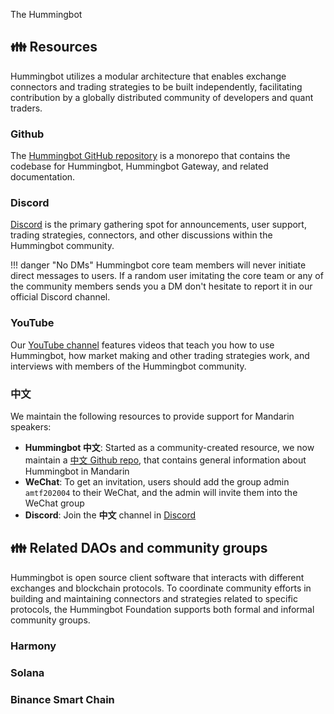 The Hummingbot 

## 👪 Resources

Hummingbot utilizes a modular architecture that enables exchange connectors and trading strategies to be built independently, facilitating contribution by a globally distributed community of developers and quant traders.

### Github

The [Hummingbot GitHub repository](https://github.com/coinalpha/hummingbot) is a monorepo that contains the codebase for Hummingbot, Hummingbot Gateway, and related documentation.

### Discord

[Discord](https://discord.hummingbot.io) is the primary gathering spot for announcements, user support, trading strategies, connectors, and other discussions within the Hummingbot community. 

!!! danger "No DMs"
    Hummingbot core team members will never initiate direct messages to users. If a random user imitating the core team or any of the community members sends you a DM don't hesitate to report it in our official Discord channel.

### YouTube

Our [YouTube channel](https://www.youtube.com/channel/UCxzzdEnDRbylLMWmaMjywOA) features videos that teach you how to use Hummingbot, how market making and other trading strategies work, and interviews with members of the Hummingbot community.

### 中文

We maintain the following resources to provide support for Mandarin speakers:

* **Hummingbot 中文**: Started as a community-created resource, we now maintain a [中文 Github repo](https://github.com/coinalpha/hummingbot_chinese), that  contains general information about Hummingbot in Mandarin
* **WeChat**: To get an invitation, users should add the group admin `amtf202004` to their WeChat, and the admin will invite them into the WeChat group
* **Discord**: Join the **中文** channel in [Discord](https://discord.hummingbot.io)

## 👪 Related DAOs and community groups

Hummingbot is open source client software that interacts with different exchanges and blockchain protocols. To coordinate community efforts in building and maintaining connectors and strategies related to specific protocols, the Hummingbot Foundation supports both formal and informal community groups.

### Harmony

### Solana

### Binance Smart Chain